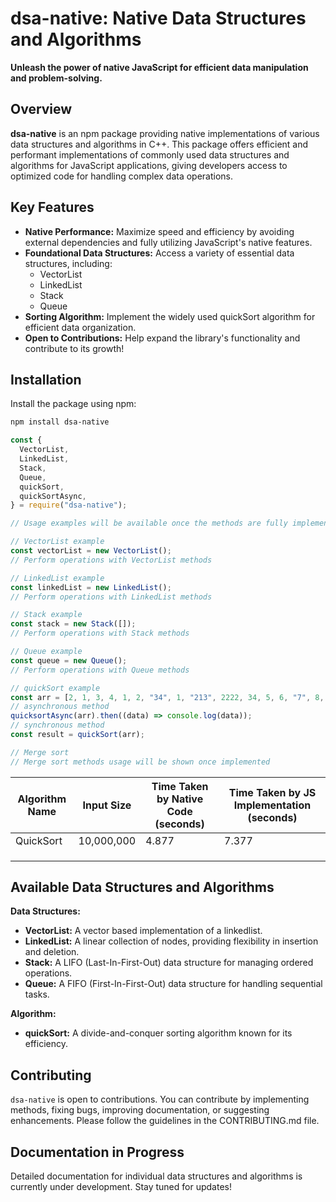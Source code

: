 # dsa-native: Native Data Structures and Algorithms

**Unleash the power of native JavaScript for efficient data manipulation and problem-solving.**

## Overview

**dsa-native** is an npm package providing native implementations of various data structures and algorithms in C++. This package offers efficient and performant implementations of commonly used data structures and algorithms for JavaScript applications, giving developers access to optimized code for handling complex data operations.

## Key Features

- **Native Performance:** Maximize speed and efficiency by avoiding external dependencies and fully utilizing JavaScript's native features.
- **Foundational Data Structures:** Access a variety of essential data structures, including:
  - VectorList
  - LinkedList
  - Stack
  - Queue
- **Sorting Algorithm:** Implement the widely used quickSort algorithm for efficient data organization.
- **Open to Contributions:** Help expand the library's functionality and contribute to its growth!

## Installation

Install the package using npm:

```bash
npm install dsa-native
```

```js
const {
  VectorList,
  LinkedList,
  Stack,
  Queue,
  quickSort,
  quickSortAsync,
} = require("dsa-native");

// Usage examples will be available once the methods are fully implemented.

// VectorList example
const vectorList = new VectorList();
// Perform operations with VectorList methods

// LinkedList example
const linkedList = new LinkedList();
// Perform operations with LinkedList methods

// Stack example
const stack = new Stack([]);
// Perform operations with Stack methods

// Queue example
const queue = new Queue();
// Perform operations with Queue methods

// quickSort example
const arr = [2, 1, 3, 4, 1, 2, "34", 1, "213", 2222, 34, 5, 6, "7", 8, 0];
// asynchronous method
quicksortAsync(arr).then((data) => console.log(data));
// synchronous method
const result = quickSort(arr);

// Merge sort
// Merge sort methods usage will be shown once implemented
```

| Algorithm Name | Input Size | Time Taken by Native Code (seconds) | Time Taken by JS Implementation (seconds) |
| -------------- | ---------- | ----------------------------------- | ----------------------------------------- |
| QuickSort      | 10,000,000 | 4.877                               | 7.377                                     |
|                |            |                                     |                                           |
|                |            |                                     |                                           |
|                |            |                                     |                                           |

## Available Data Structures and Algorithms

**Data Structures:**

- **VectorList:** A vector based implementation of a linkedlist.
- **LinkedList:** A linear collection of nodes, providing flexibility in insertion and deletion.
- **Stack:** A LIFO (Last-In-First-Out) data structure for managing ordered operations.
- **Queue:** A FIFO (First-In-First-Out) data structure for handling sequential tasks.

**Algorithm:**

- **quickSort:** A divide-and-conquer sorting algorithm known for its efficiency.

## Contributing

`dsa-native` is open to contributions. You can contribute by implementing methods, fixing bugs, improving documentation, or suggesting enhancements. Please follow the guidelines in the CONTRIBUTING.md file.

## Documentation in Progress

Detailed documentation for individual data structures and algorithms is currently under development. Stay tuned for updates!
